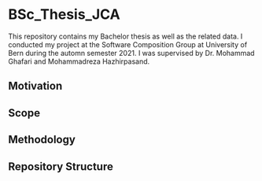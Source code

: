 # BSc_Thesis_JCA
This repository contains my Bachelor thesis as well as the related data.
I conducted my project at the Software Composition Group at University of Bern during the automn semester 2021.
I was supervised by Dr. Mohammad Ghafari and Mohammadreza Hazhirpasand.

## Motivation

## Scope

## Methodology

## Repository Structure